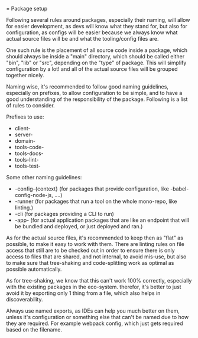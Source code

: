= Package setup

Following several rules around packages, especially their naming, will allow for easier development, as devs will know what they stand for, but also for configuration, as configs will be easier because we always know what actual source files will be and what the tooling/config files are.

One such rule is the placement of all source code inside a package, which should always be inside a "main" directory, which should be called either "bin", "lib" or "src", depending on the "type" of package. This will simplify configuration by a lot! and all of the actual source files will be grouped together nicely.

Naming wise, it's recommended to follow good naming guidelines, especially on prefixes, to allow configuration to be simple, and to have a good understanding of the responsibility of the package. Following is a list of rules to consider.

Prefixes to use:
- client-
- server-
- domain-
- tools-code-
- tools-docs-
- tools-lint-
- tools-test-

Some other naming guidelines:
- -config-{context} (for packages that provide configuration, like -babel-config-node-js, ....)
- -runner (for packages that run a tool on the whole mono-repo, like linting.)
- -cli (for packages providing a CLI to run)
- -app- (for actual application packages that are like an endpoint that will be bundled and deployed, or just deployed and ran.)

As for the actual source files, it's recommended to keep then as "flat" as possible, to make it easy to work with them. There are linting rules on file access that still are to be checked out in order to ensure there is only access to files that are shared, and not internal, to avoid mis-use, but also to make sure that tree-shaking and code-splitting work as optimal as possible automatically.

As for tree-shaking, we know that this can't work 100% correctly, especially with the existing packages in the eco-system. therefor, it's better to just avoid it by exporting only 1 thing from a file, which also helps in discoverability.

Always use named exports, as IDEs can help you much better on them, unless it's configuration or something else that can't be named due to how they are required. For example webpack config, which just gets required based on the filename.
